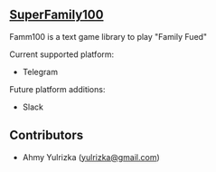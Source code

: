<article class="markdown-body entry-content">
<h1><a id="user-content-fam100" class="anchor" href="#fam100"></a><a href="https://web.telegram.org/#/im?p=@deridavidbot">SuperFamily100</a></h1>
<p>Famm100 is a text game library to play "Family Fued"</p>
<p>Current supported platform:</p>
<ul>
<li>Telegram</li>
</ul>
<p>Future platform additions:</p>
<ul>
<li>Slack</li>
</ul>
<h1><a id="user-content-contributors" class="anchor" href="#contributors"></a>Contributors</h1>
<ul>
<li>Ahmy Yulrizka (<a href="mailto:yulrizka@gmail.com">yulrizka@gmail.com</a>)</li>
</ul>
</article>

